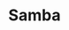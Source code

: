 ---
tags:
  - Fileserver
  - Files
  - Samba
  - SMB
title: Samba
description: File sharing via SMB/CIFS protocol
---